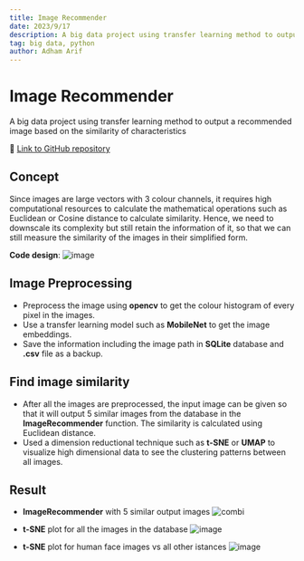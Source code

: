 ```yaml
---
title: Image Recommender
date: 2023/9/17
description: A big data project using transfer learning method to output a recommended image based on the similarity of characteristics
tag: big data, python
author: Adham Arif
---
```


# Image Recommender
A big data project using transfer learning method to output a recommended image based on the similarity of characteristics

🔗 [Link to GitHub repository](https://github.com/adhamarif/ImageRecommender)

## Concept
Since images are large vectors with 3 colour channels, it requires high computational resources to calculate the mathematical operations such as Euclidean or Cosine distance to calculate similarity. Hence, we need to downscale its complexity but still retain the information of it, so that we can still measure the similarity of the images in their simplified form.

**Code design**:
![image](https://github.com/adhamarif/ImageRecommender/assets/92054450/ec9bfac5-abaf-499a-964e-86d6bf0f8d8d)


## Image Preprocessing
- Preprocess the image using **opencv** to get the colour histogram of every pixel in the images. 
- Use a transfer learning model such as **MobileNet** to get the image embeddings.
- Save the information including the image path in **SQLite** database and **.csv** file as a backup. 

## Find image similarity
- After all the images are preprocessed, the input image can be given so that it will output 5 similar images from the database in the **ImageRecommender** function. The similarity is calculated using Euclidean distance.
- Used a dimension reductional technique such as **t-SNE** or **UMAP** to visualize high dimensional data to see the clustering patterns between all images.

## Result
- **ImageRecommender** with 5 similar output images
![combi](https://github.com/adhamarif/ImageRecommender/assets/92054450/3e74281b-efca-451c-968c-4618affefd17)

- **t-SNE** plot for all the images in the database
![image](https://github.com/adhamarif/ImageRecommender/assets/92054450/23b057dd-60c7-485a-babd-74952c82f9a0)

- **t-SNE** plot for human face images vs all other istances
![image](https://github.com/adhamarif/ImageRecommender/assets/92054450/dd377835-b839-4a0a-a891-ee497d131573)